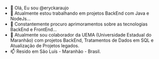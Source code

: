- 👋 Olá, Eu sou @eryckaraujo
- 👀 Atualmente estou trabalhando em projetos BackEnd com Java e NodeJs...
- 🌱 Constantemente procuro aprimoramentos sobre as tecnologias BackEnd e FrontEnd...
- 💞️ Atualmente sou colaborador da UEMA (Universidade Estadual do Maranhão) com projetos BackEnd, Tratamentos de Dados em SQL e Atualização de Projetos legados.
- 📫 Resido em São Luís - Maranhão - Brasil.

<!---
eryckaraujo/eryckaraujo is a ✨ special ✨ repository because its `README.md` (this file) appears on your GitHub profile.
You can click the Preview link to take a look at your changes.
--->
